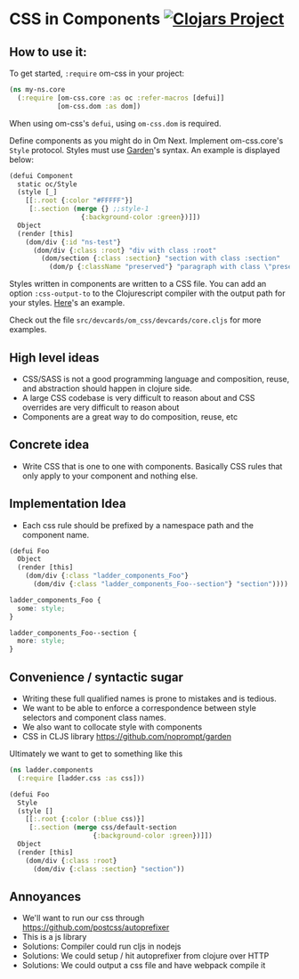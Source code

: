 # CSS in Components [![Clojars Project](https://img.shields.io/clojars/v/com.ladderlife/om-css.svg)](https://clojars.org/com.ladderlife/om-css)


## How to use it:

To get started, `:require` om-css in your project:

```clojure
(ns my-ns.core
  (:require [om-css.core :as oc :refer-macros [defui]]
            [om-css.dom :as dom])
```

When using om-css's `defui`, using `om-css.dom` is required.

Define components as you might do in Om Next. Implement om-css.core's `Style` protocol. Styles must use [Garden](https://github.com/noprompt/garden)'s syntax. An example is displayed below:

```clojure
(defui Component
  static oc/Style
  (style [_]
    [[:.root {:color "#FFFFF"}]
     [:.section (merge {} ;;style-1
                  {:background-color :green})]])
  Object
  (render [this]
    (dom/div {:id "ns-test"}
      (dom/div {:class :root} "div with class :root"
        (dom/section {:class :section} "section with class :section"
          (dom/p {:className "preserved"} "paragraph with class \"preserved\""))))))
```

Styles written in components are written to a CSS file. You can add an option `:css-output-to` to the Clojurescript compiler with the output path for your styles. [Here](./scripts/figwheel.clj#L15)'s an example.

Check out the file `src/devcards/om_css/devcards/core.cljs` for more examples.


## High level ideas
- CSS/SASS is not a good programming language and composition, reuse, and
  abstraction should happen in clojure side.
- A large CSS codebase is very difficult to reason about and CSS overrides are very difficult to
  reason about
- Components are a great way to do composition, reuse, etc

## Concrete idea
- Write CSS that is one to one with components. Basically CSS rules that only apply to your
  component and nothing else.

## Implementation Idea
- Each css rule should be prefixed by a namespace path and the component name.

```clojure
(defui Foo
  Object
  (render [this]
    (dom/div {:class "ladder_components_Foo"}
      (dom/div {:class "ladder_components_Foo--section"} "section"))))
```

```css
ladder_components_Foo {
  some: style;
}

ladder_components_Foo--section {
  more: style;
}
```

## Convenience / syntactic sugar

- Writing these full qualified names is prone to mistakes and is tedious.
- We want to be able to enforce a correspondence between style selectors and component class names.
- We also want to collocate style with components
- CSS in CLJS library https://github.com/noprompt/garden

Ultimately we want to get to something like this

```clojure
(ns ladder.components
  (:require [ladder.css :as css]))

(defui Foo
  Style
  (style []
    [[:.root {:color (:blue css)}]
     [:.section (merge css/default-section
                     {:background-color :green})]])
  Object
  (render [this]
    (dom/div {:class :root}
      (dom/div {:class :section} "section"))
```


## Annoyances

- We'll want to run our css through https://github.com/postcss/autoprefixer
- This is a js library
- Solutions: Compiler could run cljs in nodejs
- Solutions: We could setup / hit autoprefixer from clojure over HTTP
- Solutions: We could output a css file and have webpack compile it
